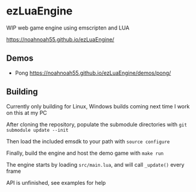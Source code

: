 # ezLuaEngine

WIP web game engine using emscripten and LUA

<https://noahnoah55.github.io/ezLuaEngine/>

## Demos

- Pong <https://noahnoah55.github.io/ezLuaEngine/demos/pong/>

## Building

Currently only building for Linux, Windows builds coming next time I work on this at my PC

After cloning the repository, populate the submodule directories with
```git submodule update --init```

Then load the included emsdk to your path with
```source configure```

Finally, build the engine and host the demo game with
```make run```

The engine starts by loading ```src/main.lua```, and will call ```_update()``` every frame

API is unfinished, see examples for help
